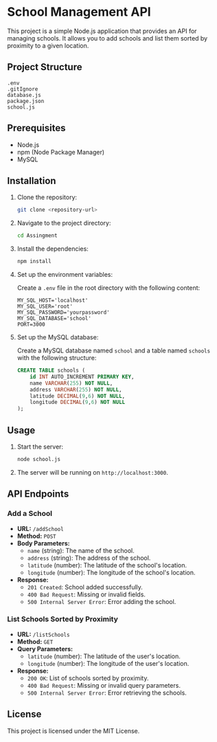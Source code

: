 # School Management API

This project is a simple Node.js application that provides an API for managing schools. It allows you to add schools and list them sorted by proximity to a given location.

## Project Structure

```
.env
.gitIgnore
database.js
package.json
school.js
```

## Prerequisites

- Node.js
- npm (Node Package Manager)
- MySQL

## Installation

1. Clone the repository:

    ```sh
    git clone <repository-url>
    ```

2. Navigate to the project directory:

    ```sh
    cd Assingment
    ```

3. Install the dependencies:

    ```sh
    npm install
    ```

4. Set up the environment variables:

    Create a `.env` file in the root directory with the following content:

    ```env
    MY_SQL_HOST='localhost'
    MY_SQL_USER='root'
    MY_SQL_PASSWORD='yourpassword'
    MY_SQL_DATABASE='school'
    PORT=3000
    ```

5. Set up the MySQL database:

    Create a MySQL database named `school` and a table named `schools` with the following structure:

    ```sql
    CREATE TABLE schools (
        id INT AUTO_INCREMENT PRIMARY KEY,
        name VARCHAR(255) NOT NULL,
        address VARCHAR(255) NOT NULL,
        latitude DECIMAL(9,6) NOT NULL,
        longitude DECIMAL(9,6) NOT NULL
    );
    ```

## Usage

1. Start the server:

    ```sh
    node school.js
    ```

2. The server will be running on `http://localhost:3000`.

## API Endpoints

### Add a School

- **URL:** `/addSchool`
- **Method:** `POST`
- **Body Parameters:**
    - `name` (string): The name of the school.
    - `address` (string): The address of the school.
    - `latitude` (number): The latitude of the school's location.
    - `longitude` (number): The longitude of the school's location.
- **Response:**
    - `201 Created`: School added successfully.
    - `400 Bad Request`: Missing or invalid fields.
    - `500 Internal Server Error`: Error adding the school.

### List Schools Sorted by Proximity

- **URL:** `/listSchools`
- **Method:** `GET`
- **Query Parameters:**
    - `latitude` (number): The latitude of the user's location.
    - `longitude` (number): The longitude of the user's location.
- **Response:**
    - `200 OK`: List of schools sorted by proximity.
    - `400 Bad Request`: Missing or invalid query parameters.
    - `500 Internal Server Error`: Error retrieving the schools.

## License

This project is licensed under the MIT License.
